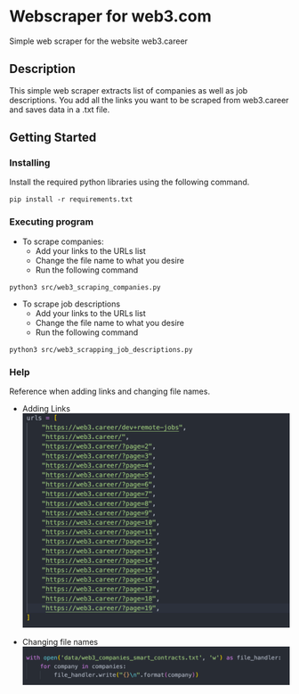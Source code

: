 # Webscraper for web3.com

Simple web scraper for the website web3.career

## Description

This simple web scraper extracts list of companies as well as job descriptions. You add all the links you want to be scraped from web3.career and saves data in a .txt file.

## Getting Started

### Installing

Install the required python libraries using the following command. 
```
pip install -r requirements.txt
```

### Executing program

* To scrape companies: 
  * Add your links to the URLs list
  * Change the file name to what you desire 
  * Run the following command 
```
python3 src/web3_scraping_companies.py   
```

* To scrape job descriptions 
  * Add your links to the URLs list
  * Change the file name to what you desire 
  * Run the following command 
```
python3 src/web3_scrapping_job_descriptions.py  
```

### Help
Reference when adding links and changing file names.  

* Adding Links 
![Image 1](imgs/url_list.png)

* Changing file names 
![Image 2](imgs/data_file.png)
